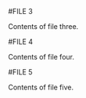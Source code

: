 #FILE 3

Contents of file three.

#FILE 4

Contents of file four.

#FILE 5

Contents of file five.

